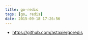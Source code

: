 ```yaml
---
title: go-redis
tags: [go, redis]
date: 2015-09-18 17:26:56
---
```


-   <https://github.com/astaxie/goredis>
